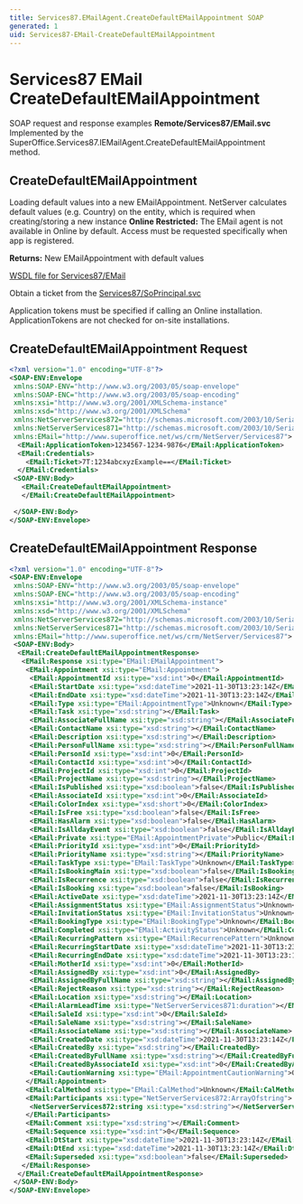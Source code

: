 ```yaml
---
title: Services87.EMailAgent.CreateDefaultEMailAppointment SOAP
generated: 1
uid: Services87-EMail-CreateDefaultEMailAppointment
---
```


# Services87 EMail CreateDefaultEMailAppointment

SOAP request and response examples **Remote/Services87/EMail.svc**
Implemented by the <see cref="M:SuperOffice.Services87.IEMailAgent.CreateDefaultEMailAppointment">SuperOffice.Services87.IEMailAgent.CreateDefaultEMailAppointment</see> method.

## CreateDefaultEMailAppointment

Loading default values into a new EMailAppointment.
NetServer calculates default values (e.g. Country) on the entity, which is required when creating/storing a new instance
<para /><b>Online Restricted:</b> The EMail agent is not available in Online by default. Access must be requested specifically when app is registered.


**Returns:** New EMailAppointment with default values


[WSDL file for Services87/EMail](../Services87-EMail.md)

Obtain a ticket from the [Services87/SoPrincipal.svc](../SoPrincipal/index.md)

Application tokens must be specified if calling an Online installation. ApplicationTokens are not checked for on-site installations.

## CreateDefaultEMailAppointment Request

```xml
<?xml version="1.0" encoding="UTF-8"?>
<SOAP-ENV:Envelope
 xmlns:SOAP-ENV="http://www.w3.org/2003/05/soap-envelope"
 xmlns:SOAP-ENC="http://www.w3.org/2003/05/soap-encoding"
 xmlns:xsi="http://www.w3.org/2001/XMLSchema-instance"
 xmlns:xsd="http://www.w3.org/2001/XMLSchema"
 xmlns:NetServerServices872="http://schemas.microsoft.com/2003/10/Serialization/Arrays"
 xmlns:NetServerServices871="http://schemas.microsoft.com/2003/10/Serialization/"
 xmlns:EMail="http://www.superoffice.net/ws/crm/NetServer/Services87">
  <EMail:ApplicationToken>1234567-1234-9876</EMail:ApplicationToken>
  <EMail:Credentials>
    <EMail:Ticket>7T:1234abcxyzExample==</EMail:Ticket>
  </EMail:Credentials>
 <SOAP-ENV:Body>
   <EMail:CreateDefaultEMailAppointment>
   </EMail:CreateDefaultEMailAppointment>

 </SOAP-ENV:Body>
</SOAP-ENV:Envelope>

```


## CreateDefaultEMailAppointment Response

```xml
<?xml version="1.0" encoding="UTF-8"?>
<SOAP-ENV:Envelope
 xmlns:SOAP-ENV="http://www.w3.org/2003/05/soap-envelope"
 xmlns:SOAP-ENC="http://www.w3.org/2003/05/soap-encoding"
 xmlns:xsi="http://www.w3.org/2001/XMLSchema-instance"
 xmlns:xsd="http://www.w3.org/2001/XMLSchema"
 xmlns:NetServerServices872="http://schemas.microsoft.com/2003/10/Serialization/Arrays"
 xmlns:NetServerServices871="http://schemas.microsoft.com/2003/10/Serialization/"
 xmlns:EMail="http://www.superoffice.net/ws/crm/NetServer/Services87">
 <SOAP-ENV:Body>
  <EMail:CreateDefaultEMailAppointmentResponse>
   <EMail:Response xsi:type="EMail:EMailAppointment">
    <EMail:Appointment xsi:type="EMail:Appointment">
     <EMail:AppointmentId xsi:type="xsd:int">0</EMail:AppointmentId>
     <EMail:StartDate xsi:type="xsd:dateTime">2021-11-30T13:23:14Z</EMail:StartDate>
     <EMail:EndDate xsi:type="xsd:dateTime">2021-11-30T13:23:14Z</EMail:EndDate>
     <EMail:Type xsi:type="EMail:AppointmentType">Unknown</EMail:Type>
     <EMail:Task xsi:type="xsd:string"></EMail:Task>
     <EMail:AssociateFullName xsi:type="xsd:string"></EMail:AssociateFullName>
     <EMail:ContactName xsi:type="xsd:string"></EMail:ContactName>
     <EMail:Description xsi:type="xsd:string"></EMail:Description>
     <EMail:PersonFullName xsi:type="xsd:string"></EMail:PersonFullName>
     <EMail:PersonId xsi:type="xsd:int">0</EMail:PersonId>
     <EMail:ContactId xsi:type="xsd:int">0</EMail:ContactId>
     <EMail:ProjectId xsi:type="xsd:int">0</EMail:ProjectId>
     <EMail:ProjectName xsi:type="xsd:string"></EMail:ProjectName>
     <EMail:IsPublished xsi:type="xsd:boolean">false</EMail:IsPublished>
     <EMail:AssociateId xsi:type="xsd:int">0</EMail:AssociateId>
     <EMail:ColorIndex xsi:type="xsd:short">0</EMail:ColorIndex>
     <EMail:IsFree xsi:type="xsd:boolean">false</EMail:IsFree>
     <EMail:HasAlarm xsi:type="xsd:boolean">false</EMail:HasAlarm>
     <EMail:IsAlldayEvent xsi:type="xsd:boolean">false</EMail:IsAlldayEvent>
     <EMail:Private xsi:type="EMail:AppointmentPrivate">Public</EMail:Private>
     <EMail:PriorityId xsi:type="xsd:int">0</EMail:PriorityId>
     <EMail:PriorityName xsi:type="xsd:string"></EMail:PriorityName>
     <EMail:TaskType xsi:type="EMail:TaskType">Unknown</EMail:TaskType>
     <EMail:IsBookingMain xsi:type="xsd:boolean">false</EMail:IsBookingMain>
     <EMail:IsRecurrence xsi:type="xsd:boolean">false</EMail:IsRecurrence>
     <EMail:IsBooking xsi:type="xsd:boolean">false</EMail:IsBooking>
     <EMail:ActiveDate xsi:type="xsd:dateTime">2021-11-30T13:23:14Z</EMail:ActiveDate>
     <EMail:AssignmentStatus xsi:type="EMail:AssignmentStatus">Unknown</EMail:AssignmentStatus>
     <EMail:InvitationStatus xsi:type="EMail:InvitationStatus">Unknown</EMail:InvitationStatus>
     <EMail:BookingType xsi:type="EMail:BookingType">Unknown</EMail:BookingType>
     <EMail:Completed xsi:type="EMail:ActivityStatus">Unknown</EMail:Completed>
     <EMail:RecurringPattern xsi:type="EMail:RecurrencePattern">Unknown</EMail:RecurringPattern>
     <EMail:RecurringStartDate xsi:type="xsd:dateTime">2021-11-30T13:23:14Z</EMail:RecurringStartDate>
     <EMail:RecurringEndDate xsi:type="xsd:dateTime">2021-11-30T13:23:14Z</EMail:RecurringEndDate>
     <EMail:MotherId xsi:type="xsd:int">0</EMail:MotherId>
     <EMail:AssignedBy xsi:type="xsd:int">0</EMail:AssignedBy>
     <EMail:AssignedByFullName xsi:type="xsd:string"></EMail:AssignedByFullName>
     <EMail:RejectReason xsi:type="xsd:string"></EMail:RejectReason>
     <EMail:Location xsi:type="xsd:string"></EMail:Location>
     <EMail:AlarmLeadTime xsi:type="NetServerServices871:duration"></EMail:AlarmLeadTime>
     <EMail:SaleId xsi:type="xsd:int">0</EMail:SaleId>
     <EMail:SaleName xsi:type="xsd:string"></EMail:SaleName>
     <EMail:AssociateName xsi:type="xsd:string"></EMail:AssociateName>
     <EMail:CreatedDate xsi:type="xsd:dateTime">2021-11-30T13:23:14Z</EMail:CreatedDate>
     <EMail:CreatedBy xsi:type="xsd:string"></EMail:CreatedBy>
     <EMail:CreatedByFullName xsi:type="xsd:string"></EMail:CreatedByFullName>
     <EMail:CreatedByAssociateId xsi:type="xsd:int">0</EMail:CreatedByAssociateId>
     <EMail:CautionWarning xsi:type="EMail:AppointmentCautionWarning">OK</EMail:CautionWarning>
    </EMail:Appointment>
    <EMail:CalMethod xsi:type="EMail:CalMethod">Unknown</EMail:CalMethod>
    <EMail:Participants xsi:type="NetServerServices872:ArrayOfstring">
     <NetServerServices872:string xsi:type="xsd:string"></NetServerServices872:string>
    </EMail:Participants>
    <EMail:Comment xsi:type="xsd:string"></EMail:Comment>
    <EMail:Sequence xsi:type="xsd:int">0</EMail:Sequence>
    <EMail:DtStart xsi:type="xsd:dateTime">2021-11-30T13:23:14Z</EMail:DtStart>
    <EMail:DtEnd xsi:type="xsd:dateTime">2021-11-30T13:23:14Z</EMail:DtEnd>
    <EMail:Superseded xsi:type="xsd:boolean">false</EMail:Superseded>
   </EMail:Response>
  </EMail:CreateDefaultEMailAppointmentResponse>
 </SOAP-ENV:Body>
</SOAP-ENV:Envelope>

```

